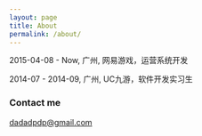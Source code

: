 ```yaml
---
layout: page
title: About
permalink: /about/
---
```


2015-04-08 - Now, 广州, 网易游戏，运营系统开发

2014-07 - 2014-09, 广州, UC九游，软件开发实习生
### Contact me

[dadadpdp@gmail.com](mailto:dadadpdp@gmail.com)
